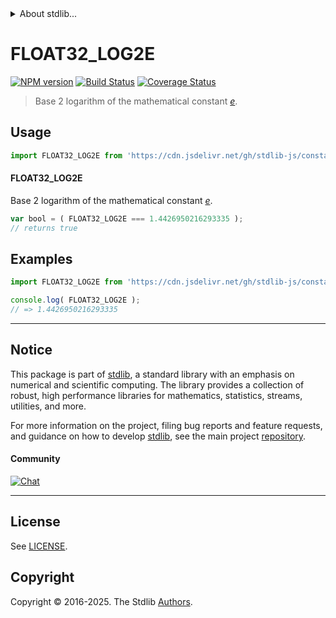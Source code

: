 <!--

@license Apache-2.0

Copyright (c) 2025 The Stdlib Authors.

Licensed under the Apache License, Version 2.0 (the "License");
you may not use this file except in compliance with the License.
You may obtain a copy of the License at

   http://www.apache.org/licenses/LICENSE-2.0

Unless required by applicable law or agreed to in writing, software
distributed under the License is distributed on an "AS IS" BASIS,
WITHOUT WARRANTIES OR CONDITIONS OF ANY KIND, either express or implied.
See the License for the specific language governing permissions and
limitations under the License.

-->


<details>
  <summary>
    About stdlib...
  </summary>
  <p>We believe in a future in which the web is a preferred environment for numerical computation. To help realize this future, we've built stdlib. stdlib is a standard library, with an emphasis on numerical and scientific computation, written in JavaScript (and C) for execution in browsers and in Node.js.</p>
  <p>The library is fully decomposable, being architected in such a way that you can swap out and mix and match APIs and functionality to cater to your exact preferences and use cases.</p>
  <p>When you use stdlib, you can be absolutely certain that you are using the most thorough, rigorous, well-written, studied, documented, tested, measured, and high-quality code out there.</p>
  <p>To join us in bringing numerical computing to the web, get started by checking us out on <a href="https://github.com/stdlib-js/stdlib">GitHub</a>, and please consider <a href="https://opencollective.com/stdlib">financially supporting stdlib</a>. We greatly appreciate your continued support!</p>
</details>

# FLOAT32_LOG2E

[![NPM version][npm-image]][npm-url] [![Build Status][test-image]][test-url] [![Coverage Status][coverage-image]][coverage-url] <!-- [![dependencies][dependencies-image]][dependencies-url] -->

> Base 2 logarithm of the mathematical constant [_e_][eulers-number].



<section class="usage">

## Usage

```javascript
import FLOAT32_LOG2E from 'https://cdn.jsdelivr.net/gh/stdlib-js/constants-float32-log2-e@deno/mod.js';
```

#### FLOAT32_LOG2E

Base 2 logarithm of the mathematical constant [_e_][eulers-number].

```javascript
var bool = ( FLOAT32_LOG2E === 1.4426950216293335 );
// returns true
```

</section>

<!-- /.usage -->

<section class="examples">

## Examples

<!-- TODO: better example -->

<!-- eslint no-undef: "error" -->

```javascript
import FLOAT32_LOG2E from 'https://cdn.jsdelivr.net/gh/stdlib-js/constants-float32-log2-e@deno/mod.js';

console.log( FLOAT32_LOG2E );
// => 1.4426950216293335
```

</section>

<!-- /.examples -->

<!-- C interface documentation. -->



<!-- Section for related `stdlib` packages. Do not manually edit this section, as it is automatically populated. -->

<section class="related">

</section>

<!-- /.related -->

<!-- Section for all links. Make sure to keep an empty line after the `section` element and another before the `/section` close. -->


<section class="main-repo" >

* * *

## Notice

This package is part of [stdlib][stdlib], a standard library with an emphasis on numerical and scientific computing. The library provides a collection of robust, high performance libraries for mathematics, statistics, streams, utilities, and more.

For more information on the project, filing bug reports and feature requests, and guidance on how to develop [stdlib][stdlib], see the main project [repository][stdlib].

#### Community

[![Chat][chat-image]][chat-url]

---

## License

See [LICENSE][stdlib-license].


## Copyright

Copyright &copy; 2016-2025. The Stdlib [Authors][stdlib-authors].

</section>

<!-- /.stdlib -->

<!-- Section for all links. Make sure to keep an empty line after the `section` element and another before the `/section` close. -->

<section class="links">

[npm-image]: http://img.shields.io/npm/v/@stdlib/constants-float32-log2-e.svg
[npm-url]: https://npmjs.org/package/@stdlib/constants-float32-log2-e

[test-image]: https://github.com/stdlib-js/constants-float32-log2-e/actions/workflows/test.yml/badge.svg?branch=main
[test-url]: https://github.com/stdlib-js/constants-float32-log2-e/actions/workflows/test.yml?query=branch:main

[coverage-image]: https://img.shields.io/codecov/c/github/stdlib-js/constants-float32-log2-e/main.svg
[coverage-url]: https://codecov.io/github/stdlib-js/constants-float32-log2-e?branch=main

<!--

[dependencies-image]: https://img.shields.io/david/stdlib-js/constants-float32-log2-e.svg
[dependencies-url]: https://david-dm.org/stdlib-js/constants-float32-log2-e/main

-->

[chat-image]: https://img.shields.io/gitter/room/stdlib-js/stdlib.svg
[chat-url]: https://app.gitter.im/#/room/#stdlib-js_stdlib:gitter.im

[stdlib]: https://github.com/stdlib-js/stdlib

[stdlib-authors]: https://github.com/stdlib-js/stdlib/graphs/contributors

[umd]: https://github.com/umdjs/umd
[es-module]: https://developer.mozilla.org/en-US/docs/Web/JavaScript/Guide/Modules

[deno-url]: https://github.com/stdlib-js/constants-float32-log2-e/tree/deno
[deno-readme]: https://github.com/stdlib-js/constants-float32-log2-e/blob/deno/README.md
[umd-url]: https://github.com/stdlib-js/constants-float32-log2-e/tree/umd
[umd-readme]: https://github.com/stdlib-js/constants-float32-log2-e/blob/umd/README.md
[esm-url]: https://github.com/stdlib-js/constants-float32-log2-e/tree/esm
[esm-readme]: https://github.com/stdlib-js/constants-float32-log2-e/blob/esm/README.md
[branches-url]: https://github.com/stdlib-js/constants-float32-log2-e/blob/main/branches.md

[stdlib-license]: https://raw.githubusercontent.com/stdlib-js/constants-float32-log2-e/main/LICENSE

[eulers-number]: https://en.wikipedia.org/wiki/E_%28mathematical_constant%29

</section>

<!-- /.links -->
